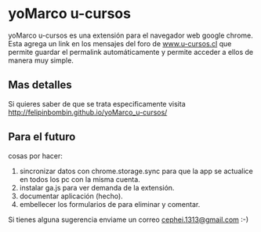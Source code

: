 yoMarco u-cursos
================

yoMarco u-cursos es una extensión para el navegador web google chrome. Esta agrega un link en los mensajes del foro de www.u-cursos.cl que permite guardar el permalink automáticamente y permite acceder a ellos de manera muy simple.

Mas detalles
------------
Si quieres saber de que se trata especificamente visita http://felipinbombin.github.io/yoMarco_u-cursos/

Para el futuro
--------------

cosas por hacer:

1. sincronizar datos con chrome.storage.sync para que la app se actualice en todos los pc con la misma cuenta.
2. instalar ga.js para ver demanda de la extensión.
3. documentar aplicación (hecho).
4. embellecer los formularios de para eliminar y comentar.

Si tienes alguna sugerencia enviame un correo cephei.1313@gmail.com :-)
